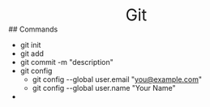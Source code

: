 <center> <font size=6> Git </font> </center>   
## Commands

- git init
- git add
- git commit -m "description"
- git config 
  - git config --global user.email "you@example.com"
  - git config --global user.name "Your Name"
- 







